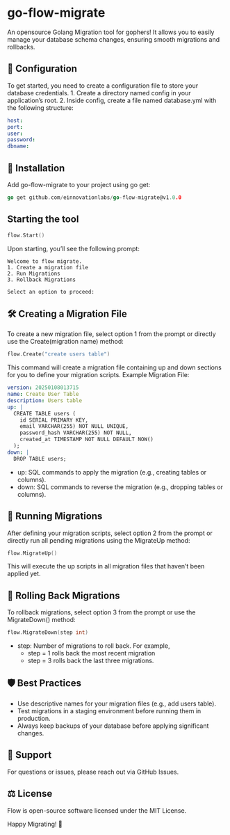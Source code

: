 # go-flow-migrate
An opensource Golang Migration tool for gophers! It allows you to easily manage your database schema changes, ensuring smooth migrations and rollbacks.

## 📁 Configuration

To get started, you need to create a configuration file to store your database credentials.
	1.	Create a directory named config in your application’s root.
	2.	Inside config, create a file named database.yml with the following structure:
```yaml
host:
port:
user:
password:
dbname:
```
## 🚀 Installation

Add go-flow-migrate to your project using go get:
```go
go get github.com/einnovationlabs/go-flow-migrate@v1.0.0
```
## Starting the tool
```go
flow.Start()
```
Upon starting, you’ll see the following prompt:
```
Welcome to flow migrate.
1. Create a migration file
2. Run Migrations
3. Rollback Migrations

Select an option to proceed:
```

## 🛠️ Creating a Migration File
To create a new migration file, select option 1 from the prompt or directly use the Create(migration name) method:
```go
flow.Create("create users table")
```
This command will create a migration file containing up and down sections for you to define your migration scripts.
Example Migration File:
```yaml
version: 20250108013715
name: Create User Table
description: Users table
up: |
  CREATE TABLE users (
    id SERIAL PRIMARY KEY,
    email VARCHAR(255) NOT NULL UNIQUE,
    password_hash VARCHAR(255) NOT NULL,
    created_at TIMESTAMP NOT NULL DEFAULT NOW()
  );
down: |
  DROP TABLE users;
```
- up: SQL commands to apply the migration (e.g., creating tables or columns).
- down: SQL commands to reverse the migration (e.g., dropping tables or columns).

## 🔼 Running Migrations

After defining your migration scripts, select option 2 from the prompt or directly run all pending migrations using the MigrateUp method:
```go
flow.MigrateUp()
```
This will execute the up scripts in all migration files that haven’t been applied yet.

## 🔽 Rolling Back Migrations

To rollback migrations, select option 3 from the prompt or use the MigrateDown() method:
```go
flow.MigrateDown(step int)
```
- step: Number of migrations to roll back. For example,
  - step = 1 rolls back the most recent migration
  - step = 3 rolls back the last three migrations.


## 🛡️ Best Practices
- Use descriptive names for your migration files (e.g., add users table).
- Test migrations in a staging environment before running them in production.
- Always keep backups of your database before applying significant changes.

## 💬 Support

For questions or issues, please reach out via GitHub Issues.

## ⚖️ License

Flow is open-source software licensed under the MIT License.

Happy Migrating! 🚀

